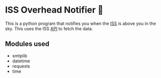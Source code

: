 # ISS Overhead Notifier 🚀
This is a python program that notifies you when the [ISS](https://www.nasa.gov/mission_pages/station/main/index.html) is above you in the sky. This uses the ISS [API](http://api.open-notify.org/iss-now.json) to fetch the data.

## Modules used
- smtplib
- datetime
- requests
- time
